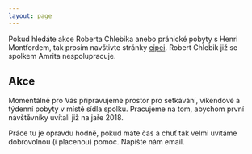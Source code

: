 ```yaml
---
layout: page
---
```


<p class="message">
  Pokud hledáte akce Roberta Chlebika anebo pránické pobyty s Henri Montfordem, tak prosím navštivte stránky <a href="http://eipei.eu">eipei</a>. Robert Chlebik již se spolkem Amrita nespolupracuje.
</p>

## Akce

Momentálně pro Vás připravujeme prostor pro setkávání, víkendové a týdenní pobyty v místě sídla spolku. Pracujeme na tom, abychom první návštěvníky uvítali již na jaře 2018.

Práce tu je opravdu hodně, pokud máte čas a chuť tak velmi uvítáme dobrovolnou (i placenou) pomoc. Napište nám email.
